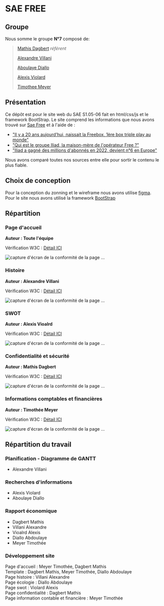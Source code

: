 # SAE FREE

## Groupe
Nous somme le groupe **N°7** composé de:
 
> [Mathis Dagbert](mailto:mathis.dagbert@edu.univ-fcomte.fr) *référent*   
>
> [Alexandre Villani](mailto:alexandre.villani@edu.univ-fcomte.fr)
>
> [Aboulaye Diallo](mailto:abdoulaye.diallo02@edu.univ-fcomte.fr)
>
> [Alexis Violard](mailto:alexis.violard--wilbrett@edu.univ-fcomte.fr)
>
> [Timothee Meyer](mailto:timothee.meyer02@edu.univ-fcomte.fr)

## Présentation

Ce dépôt est pour le site web du SAE S1.05-06 fait en html/css/js et le framework BootStrap.
Le site comprend les informations que nous avons trouvé sur [Sae Free](https://www.free.fr) et à l'aide de :
- ["Il y a 20 ans aujourd’hui, naissait la Freebox, 1ère box triple play au monde"](https://www.capital.fr/entreprises-marches/free-iliad-a-gagne-des-millions-dabonnes-en-2022-devient-n6-en-europe-1463126)
- ["Qui est le groupe Iliad, la maison-mère de l'opérateur Free ?"](https://selectra.info/telecom/fournisseurs/free/groupe-iliad)
- ["Iliad a gagné des millions d'abonnés en 2022, devient n°6 en Europe"](https://www.capital.fr/entreprises-marches/free-iliad-a-gagne-des-millions-dabonnes-en-2022-devient-n6-en-europe-1463126)

Nous avons comparé toutes nos sources entre elle pour sortir le contenu le plus fiable.

## Choix de conception

Pour la conception du zonning et le wireframe nous avons utilise [figma](https://ww.figma.com). Pour le site nous avons utilisé la framework [BootStrap](https://getbootstrap.com)

## Répartition

### Page d'accueil

**Auteur : Toute l'équipe**  

Vérification W3C : [Détail ICI](https://validator.w3.org/nu/?doc=https%3A%2F%2Fmathdriprio.github.io%2Fsaefree%2F)


![capture d'écran de la conformité de la page ...](https://media.discordapp.net/attachments/1154315389191327774/1164918364204957808/image.png?ex=6544f5c5&is=653280c5&hm=99c1f241221c16ec022f02756c67bb807f25c93a851647f1f93911461d8963ee&=)

### Histoire

**Auteur : Alexandre Villani**  

Vérification W3C : [Détail ICI](https://validator.w3.org/nu/?doc=https%3A%2F%2Fmathdriprio.github.io%2Fsaefree%2Fhistoire.html)


![capture d'écran de la conformité de la page ...](https://media.discordapp.net/attachments/1154315389191327774/1164915793717370890/Capture_decran_2023-10-20_a_15.19.22.png?ex=6544f360&is=65327e60&hm=3b79673eadc90eac2cd1e94c0c5f6bd755c1da291d0b3c7972a5498e86c17066&=&width=968&height=605)

### SWOT

**Auteur : Alexis Vioalrd**  

Vérification W3C : [Détail ICI](https://validator.w3.org/nu/?doc=https%3A%2F%2Fmathdriprio.github.io%2Fsaefree%2FSWOT.html)


![capture d'écran de la conformité de la page ...](https://media.discordapp.net/attachments/1154315389191327774/1164916004707651675/Capture_decran_du_2023-10-20_15-20-00.png?ex=6544f392&is=65327e92&hm=4f67c510f922447042cbcdbfe6a14a31fe46d34921dd4856cc2b887d91d615b9&=&width=1409&height=547)

### Confidentialité et sécurité

**Auteur : Mathis Dagbert**  

Vérification W3C : [Détail ICI](https://validator.w3.org/nu/?doc=https%3A%2F%2Fmathdriprio.github.io%2Fsaefree%2Fconfidentialite-securite.html)


![capture d'écran de la conformité de la page ...](https://media.discordapp.net/attachments/1154315389191327774/1164915558949605446/capture-mathis.png?ex=6544f328&is=65327e28&hm=b88592bc89da5419625c2ef675fd0c9d78b8a8acde87f1674625e8d8e78c41cf&=)

### Informations comptables et financières

**Auteur : Timothée Meyer**  

Vérification W3C : [Détail ICI](https://validator.w3.org/nu/?doc=https%3A%2F%2Fmathdriprio.github.io%2Fsaefree%2Feconomie.html)


![capture d'écran de la conformité de la page ...](https://media.discordapp.net/attachments/1154315389191327774/1164915977570484336/capture-timothee.png?ex=6544f38c&is=65327e8c&hm=9712f904db3ae107d2f2c32f6cedec44d96c72740b56958a010218c2930e5e69&=s)

## Répartition du travail

### Planification - Diagramme de GANTT

- Alexandre Villani

### Recherches d'informations

- Alexis Violard
- Aboulaye Diallo


### Rapport économique

- Dagbert Mathis
- Villani Alexandre
- Vioalrd Alexis
- Diallo Abdoulaye
- Meyer Timothée

### Développement site

Page d'accueil : Meyer Timothée, Dagbert Mathis<br>
Template : Dagbert Mathis, Meyer Timothée, Diallo Abdoulaye<br>
Page histoire : Villani Alexandre<br>
Page écologie : Diallo Abdoulaye<br>
Page swot : Violard Alexis<br>
Page confidentialité : Dagbert Mathis<br>
Page information contable et financière : Meyer Timothée<br>
